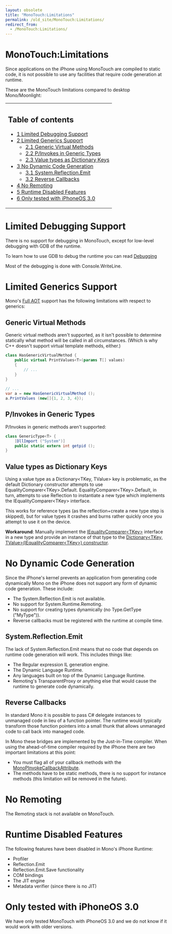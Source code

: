 ```yaml
---
layout: obsolete
title: "MonoTouch:Limitations"
permalink: /old_site/MonoTouch:Limitations/
redirect_from:
  - /MonoTouch:Limitations/
---
```


MonoTouch:Limitations
=====================

Since applications on the iPhone using MonoTouch are compiled to static code, it is not possible to use any facilities that require code generation at runtime.

These are the MonoTouch limitations compared to desktop Mono/Moonlight:

<table>
<col width="100%" />
<tbody>
<tr class="odd">
<td align="left"><h2>Table of contents</h2>
<ul>
<li><a href="#Limited_Debugging_Support">1 Limited Debugging Support</a></li>
<li><a href="#Limited_Generics_Support">2 Limited Generics Support</a>
<ul>
<li><a href="#Generic_Virtual_Methods">2.1 Generic Virtual Methods</a></li>
<li><a href="#P.2FInvokes_in_Generic_Types">2.2 P/Invokes in Generic Types</a></li>
<li><a href="#Value_types_as_Dictionary_Keys">2.3 Value types as Dictionary Keys</a></li>
</ul></li>
<li><a href="#No_Dynamic_Code_Generation">3 No Dynamic Code Generation</a>
<ul>
<li><a href="#System.Reflection.Emit">3.1 System.Reflection.Emit</a></li>
<li><a href="#Reverse_Callbacks">3.2 Reverse Callbacks</a></li>
</ul></li>
<li><a href="#No_Remoting">4 No Remoting</a></li>
<li><a href="#Runtime_Disabled_Features">5 Runtime Disabled Features</a></li>
<li><a href="#Only_tested_with_iPhoneOS_3.0">6 Only tested with iPhoneOS 3.0</a></li>
</ul></td>
</tr>
</tbody>
</table>

Limited Debugging Support
=========================

There is no support for debugging in MonoTouch, except for low-level debugging with GDB of the runtime.

To learn how to use GDB to debug the runtime you can read [Debugging]({{site.github.url}}/old_site/Debugging "Debugging")

Most of the debugging is done with Console.WriteLine.

Limited Generics Support
========================

Mono's [Full AOT]({{site.github.url}}/old_site/AOT#Full_AOT "AOT") support has the following limitations with respect to generics:

Generic Virtual Methods
-----------------------

Generic virtual methods aren't supported, as it isn't possible to determine statically what method will be called in all circumstances. (Which is why C++ doesn't support virtual template methods, either.)

``` csharp
class HasGenericVirtualMethod {
    public virtual PrintValues<T>(params T[] values)
    {
        // ...
    }
}
 
// ...
var a = new HasGenericVirtualMethod ();
a.PrintValues (new[]{1, 2, 3, 4});
```

P/Invokes in Generic Types
--------------------------

P/Invokes in generic methods aren't supported:

``` csharp
class GenericType<T> {
    [DllImport ("System")]
    public static extern int getpid ();
}
```

Value types as Dictionary Keys
------------------------------

Using a value type as a Dictionary\<TKey, TValue\> key is problematic, as the default Dictionary constructor attempts to use EqualityComparer\<TKey\>.Default. EqualityComparer\<TKey\>.Default, in turn, attempts to use Reflection to instantiate a new type which implements the IEqualityComparer\<TKey\> interface.

This works for reference types (as the reflection+create a new type step is skipped), but for value types it crashes and burns rather quickly once you attempt to use it on the device.

**Workaround**: Manually implement the [IEqualityComparer\<TKey\>](http://www.go-mono.com/docs/index.aspx?link=T%3aSystem.Collections.Generic.IEqualityComparer%601) interface in a new type and provide an instance of that type to the [Dictionary\<TKey, TValue\>(IEqualityComparer\<TKey\>) constructor](http://www.go-mono.com/docs/monodoc.ashx?link=C%3aSystem.Collections.Generic.Dictionary%602(System.Collections.Generic.IEqualityComparer%7b%600%7d)).

No Dynamic Code Generation
==========================

Since the iPhone's kernel prevents an application from generating code dynamically Mono on the iPhone does not support any form of dynamic code generation. These include:

-   The System.Reflection.Emit is not available.
-   No support for System.Runtime.Remoting.
-   No support for creating types dynamically (no Type.GetType ("MyType")).
-   Reverse callbacks must be registered with the runtime at compile time.

System.Reflection.Emit
----------------------

The lack of System.Reflection.Emit means that no code that depends on runtime code generation will work. This includes things like:

-   The Regular expression IL generation engine.
-   The Dynamic Language Runtime.
-   Any languages built on top of the Dynamic Language Runtime.
-   Remoting's TransparentProxy or anything else that would cause the runtime to generate code dynamically.

Reverse Callbacks
-----------------

In standard Mono it is possible to pass C\# delegate instances to unmanaged code in lieu of a function pointer. The runtime would typically transform those function pointers into a small thunk that allows unmanaged code to call back into managed code.

In Mono these bridges are implemented by the Just-in-Time compiler. When using the ahead-of-time compiler required by the iPhone there are two important limitations at this point:

-   You must flag all of your callback methods with the [MonoPInvokeCallbackAttribute](http://go-mono.com/docs/monodoc.ashx?tlink=20@ecma%3a1%23MonoPInvokeCallbackAttribute%2f).
-   The methods have to be static methods, there is no support for instance methods (this limitation will be removed in the future).

No Remoting
===========

The Remoting stack is not available on MonoTouch.

Runtime Disabled Features
=========================

The following features have been disabled in Mono's iPhone Runtime:

-   Profiler
-   Reflection.Emit
-   Reflection.Emit.Save functionality
-   COM bindings
-   The JIT engine
-   Metadata verifier (since there is no JIT)

Only tested with iPhoneOS 3.0
=============================

We have only tested MonoTouch with iPhoneOS 3.0 and we do not know if it would work with older versions.


